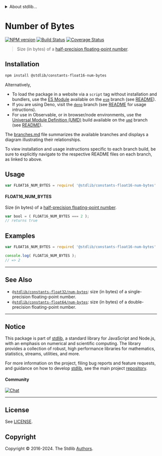 <!--

@license Apache-2.0

Copyright (c) 2018 The Stdlib Authors.

Licensed under the Apache License, Version 2.0 (the "License");
you may not use this file except in compliance with the License.
You may obtain a copy of the License at

   http://www.apache.org/licenses/LICENSE-2.0

Unless required by applicable law or agreed to in writing, software
distributed under the License is distributed on an "AS IS" BASIS,
WITHOUT WARRANTIES OR CONDITIONS OF ANY KIND, either express or implied.
See the License for the specific language governing permissions and
limitations under the License.

-->


<details>
  <summary>
    About stdlib...
  </summary>
  <p>We believe in a future in which the web is a preferred environment for numerical computation. To help realize this future, we've built stdlib. stdlib is a standard library, with an emphasis on numerical and scientific computation, written in JavaScript (and C) for execution in browsers and in Node.js.</p>
  <p>The library is fully decomposable, being architected in such a way that you can swap out and mix and match APIs and functionality to cater to your exact preferences and use cases.</p>
  <p>When you use stdlib, you can be absolutely certain that you are using the most thorough, rigorous, well-written, studied, documented, tested, measured, and high-quality code out there.</p>
  <p>To join us in bringing numerical computing to the web, get started by checking us out on <a href="https://github.com/stdlib-js/stdlib">GitHub</a>, and please consider <a href="https://opencollective.com/stdlib">financially supporting stdlib</a>. We greatly appreciate your continued support!</p>
</details>

# Number of Bytes

[![NPM version][npm-image]][npm-url] [![Build Status][test-image]][test-url] [![Coverage Status][coverage-image]][coverage-url] <!-- [![dependencies][dependencies-image]][dependencies-url] -->

> Size (in bytes) of a [half-precision floating-point number][ieee754].

<section class="installation">

## Installation

```bash
npm install @stdlib/constants-float16-num-bytes
```

Alternatively,

-   To load the package in a website via a `script` tag without installation and bundlers, use the [ES Module][es-module] available on the [`esm`][esm-url] branch (see [README][esm-readme]).
-   If you are using Deno, visit the [`deno`][deno-url] branch (see [README][deno-readme] for usage intructions).
-   For use in Observable, or in browser/node environments, use the [Universal Module Definition (UMD)][umd] build available on the [`umd`][umd-url] branch (see [README][umd-readme]).

The [branches.md][branches-url] file summarizes the available branches and displays a diagram illustrating their relationships.

To view installation and usage instructions specific to each branch build, be sure to explicitly navigate to the respective README files on each branch, as linked to above.

</section>

<section class="usage">

## Usage

```javascript
var FLOAT16_NUM_BYTES = require( '@stdlib/constants-float16-num-bytes' );
```

#### FLOAT16_NUM_BYTES

Size (in bytes) of a [half-precision floating-point number][ieee754].

```javascript
var bool = ( FLOAT16_NUM_BYTES === 2 );
// returns true
```

</section>

<!-- /.usage -->

<section class="examples">

## Examples

<!-- TODO: better example -->

<!-- eslint no-undef: "error" -->

```javascript
var FLOAT16_NUM_BYTES = require( '@stdlib/constants-float16-num-bytes' );

console.log( FLOAT16_NUM_BYTES );
// => 2
```

</section>

<!-- /.examples -->

<!-- Section for related `stdlib` packages. Do not manually edit this section, as it is automatically populated. -->

<section class="related">

* * *

## See Also

-   <span class="package-name">[`@stdlib/constants-float32/num-bytes`][@stdlib/constants/float32/num-bytes]</span><span class="delimiter">: </span><span class="description">size (in bytes) of a single-precision floating-point number.</span>
-   <span class="package-name">[`@stdlib/constants-float64/num-bytes`][@stdlib/constants/float64/num-bytes]</span><span class="delimiter">: </span><span class="description">size (in bytes) of a double-precision floating-point number.</span>

</section>

<!-- /.related -->

<!-- Section for all links. Make sure to keep an empty line after the `section` element and another before the `/section` close. -->


<section class="main-repo" >

* * *

## Notice

This package is part of [stdlib][stdlib], a standard library for JavaScript and Node.js, with an emphasis on numerical and scientific computing. The library provides a collection of robust, high performance libraries for mathematics, statistics, streams, utilities, and more.

For more information on the project, filing bug reports and feature requests, and guidance on how to develop [stdlib][stdlib], see the main project [repository][stdlib].

#### Community

[![Chat][chat-image]][chat-url]

---

## License

See [LICENSE][stdlib-license].


## Copyright

Copyright &copy; 2016-2024. The Stdlib [Authors][stdlib-authors].

</section>

<!-- /.stdlib -->

<!-- Section for all links. Make sure to keep an empty line after the `section` element and another before the `/section` close. -->

<section class="links">

[npm-image]: http://img.shields.io/npm/v/@stdlib/constants-float16-num-bytes.svg
[npm-url]: https://npmjs.org/package/@stdlib/constants-float16-num-bytes

[test-image]: https://github.com/stdlib-js/constants-float16-num-bytes/actions/workflows/test.yml/badge.svg?branch=main
[test-url]: https://github.com/stdlib-js/constants-float16-num-bytes/actions/workflows/test.yml?query=branch:main

[coverage-image]: https://img.shields.io/codecov/c/github/stdlib-js/constants-float16-num-bytes/main.svg
[coverage-url]: https://codecov.io/github/stdlib-js/constants-float16-num-bytes?branch=main

<!--

[dependencies-image]: https://img.shields.io/david/stdlib-js/constants-float16-num-bytes.svg
[dependencies-url]: https://david-dm.org/stdlib-js/constants-float16-num-bytes/main

-->

[chat-image]: https://img.shields.io/gitter/room/stdlib-js/stdlib.svg
[chat-url]: https://app.gitter.im/#/room/#stdlib-js_stdlib:gitter.im

[stdlib]: https://github.com/stdlib-js/stdlib

[stdlib-authors]: https://github.com/stdlib-js/stdlib/graphs/contributors

[umd]: https://github.com/umdjs/umd
[es-module]: https://developer.mozilla.org/en-US/docs/Web/JavaScript/Guide/Modules

[deno-url]: https://github.com/stdlib-js/constants-float16-num-bytes/tree/deno
[deno-readme]: https://github.com/stdlib-js/constants-float16-num-bytes/blob/deno/README.md
[umd-url]: https://github.com/stdlib-js/constants-float16-num-bytes/tree/umd
[umd-readme]: https://github.com/stdlib-js/constants-float16-num-bytes/blob/umd/README.md
[esm-url]: https://github.com/stdlib-js/constants-float16-num-bytes/tree/esm
[esm-readme]: https://github.com/stdlib-js/constants-float16-num-bytes/blob/esm/README.md
[branches-url]: https://github.com/stdlib-js/constants-float16-num-bytes/blob/main/branches.md

[stdlib-license]: https://raw.githubusercontent.com/stdlib-js/constants-float16-num-bytes/main/LICENSE

[ieee754]: https://en.wikipedia.org/wiki/IEEE_754-1985

<!-- <related-links> -->

[@stdlib/constants/float32/num-bytes]: https://github.com/stdlib-js/constants-float32-num-bytes

[@stdlib/constants/float64/num-bytes]: https://github.com/stdlib-js/constants-float64-num-bytes

<!-- </related-links> -->

</section>

<!-- /.links -->
